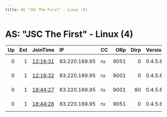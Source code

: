 ```yaml
---
title: AS "JSC The First" - Linux (4)
---
```


# AS: "JSC The First" - Linux (4)

|   Up |   Ext | JoinTime                                                                                            | IP            | CC   |   ORp |   Dirp | Version   | Contact          | Nickname          |   eFamMembers |
|-----:|------:|:----------------------------------------------------------------------------------------------------|:--------------|:-----|------:|-------:|:----------|:-----------------|:------------------|--------------:|
|    0 |     1 | [12:16:31](https://metrics.torproject.org/rs.html#details/695FAE6AAECD23381A9F8D7AF63CF4B6F331F1AA) | 83.220.169.95 | ru   |  9051 |      0 | 0.4.5.6   | tor at ro dot ru | zxtUMUPDxHFXmZ5wz |             1 |
|    0 |     1 | [12:16:32](https://metrics.torproject.org/rs.html#details/A296E0F3992EA5F8DAC8B989802624A79EA820FD) | 83.220.169.95 | ru   |  9001 |      0 | 0.4.5.6   | tor at ro dot ru | vAALuhBQZKRZ7ILI  |             1 |
|    0 |     1 | [18:44:27](https://metrics.torproject.org/rs.html#details/1B01B08A747E8BBD115EE3C2E511AAA84008C340) | 83.220.169.95 | ru   |  9001 |     80 | 0.4.5.6   | tor at ro dot ru | 6EWc2LGQxwC9sn9X  |             1 |
|    0 |     1 | [18:44:28](https://metrics.torproject.org/rs.html#details/26F6A9AE6410AD4D571C5F227B0DDB87B2B8D513) | 83.220.169.95 | ru   |  9051 |      0 | 0.4.5.6   | tor at ro dot ru | Bwd9xJqq8rCuDlaF9 |             1 |
